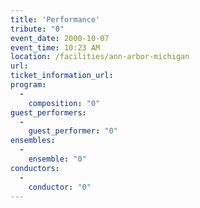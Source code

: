 ```yaml
---
title: 'Performance'
tribute: "0"
event_date: 2000-10-07
event_time: 10:23 AM
location: /facilities/ann-arbor-michigan
url: 
ticket_information_url: 
program: 
  -
    composition: "0"
guest_performers: 
  -
    guest_performer: "0"
ensembles: 
  -
    ensemble: "0"
conductors: 
  -
    conductor: "0"
---
```

